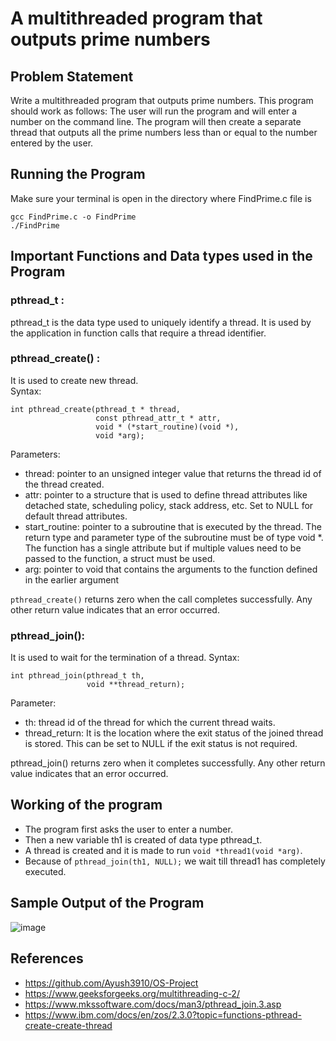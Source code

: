 # A multithreaded program that outputs prime numbers

## Problem Statement

Write a multithreaded program that outputs prime numbers. This program should work as follows: The user will run the program and will
enter a number on the command line. The program will then create a
separate thread that outputs all the prime numbers less than or equal to
the number entered by the user.

## Running the Program

Make sure your terminal is open in the directory where FindPrime.c file is

```
gcc FindPrime.c -o FindPrime
./FindPrime
```

## Important Functions and Data types used in the Program

### pthread_t :

pthread_t is the data type used to uniquely identify a thread. It is used by the application in function calls that require a thread identifier.

### pthread_create() :

It is used to create new thread.<br>
Syntax:

```
int pthread_create(pthread_t * thread,
                   const pthread_attr_t * attr,
                   void * (*start_routine)(void *),
                   void *arg);
```

Parameters:

- thread: pointer to an unsigned integer value that returns the thread id of the thread created.
- attr: pointer to a structure that is used to define thread attributes like detached state, scheduling policy, stack address, etc. Set to NULL for default thread attributes.
- start_routine: pointer to a subroutine that is executed by the thread. The return type and parameter type of the subroutine must be of type void \*. The function has a single attribute but if multiple values need to be passed to the function, a struct must be used.
- arg: pointer to void that contains the arguments to the function defined in the earlier argument

`pthread_create()` returns zero when the call completes successfully. Any other return value indicates that an error occurred.

### pthread_join():

It is used to wait for the termination of a thread.
Syntax:

```
int pthread_join(pthread_t th,
                 void **thread_return);
```

Parameter:

- th: thread id of the thread for which the current thread waits.
- thread_return: It is the location where the exit status of the joined thread is stored. This can be set to NULL if the exit status is not required.

pthread_join() returns zero when it completes successfully. Any other return value indicates that an error occurred.

## Working of the program

- The program first asks the user to enter a number.
- Then a new variable th1 is created of data type pthread_t.
- A thread is created and it is made to run `void *thread1(void *arg)`.
- Because of `pthread_join(th1, NULL);` we wait till thread1 has completely executed.

## Sample Output of the Program
![image](https://user-images.githubusercontent.com/58753266/200716045-6a752f03-e856-4cf5-bbaf-9d955fb33d33.png)

## References
* https://github.com/Ayush3910/OS-Project
* https://www.geeksforgeeks.org/multithreading-c-2/
* https://www.mkssoftware.com/docs/man3/pthread_join.3.asp
* https://www.ibm.com/docs/en/zos/2.3.0?topic=functions-pthread-create-create-thread
